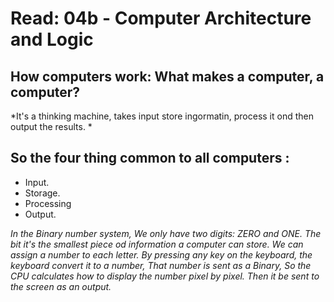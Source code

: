 # Read: 04b - Computer Architecture and Logic
## How computers work: What makes a computer, a computer?
*It's a thinking machine, takes input store ingormatin, process it ond then output the results. *

## So the four thing common to all computers :
- Input.
- Storage.
- Processing
- Output.

*In the Binary number system, We only have two digits: ZERO and ONE.*
*The bit it's the smallest piece od information a computer can store.*
*We can assign a number to each letter.*
*By pressing any key on the keyboard, the keyboard convert it to a number, That number is sent as a Binary, So the CPU calculates how to display the number pixel by pixel. Then it be sent to the screen as an output.*
